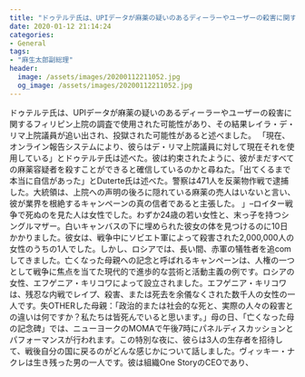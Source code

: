 ```yaml
---
title: "ドゥテルテ氏は、UPIデータが麻薬の疑いのあるディーラーやユーザーの殺害に関するフィリピン上院の調査で使用された可能性があり、その結果レイラ・デ・リマ上院議員が追い出され、投獄された可能性があると述べました。"
date: 2020-01-12 21:14:24
categories:
- General
tags:
- "麻生太郎副総理"
header:
  image: /assets/images/20200112211052.jpg
  og_image: /assets/images/20200112211052.jpg
---
```


ドゥテルテ氏は、UPIデータが麻薬の疑いのあるディーラーやユーザーの殺害に関するフィリピン上院の調査で使用された可能性があり、その結果レイラ・デ・リマ上院議員が追い出され、投獄された可能性があると述べました。 「現在、オンライン報告システムにより、彼らはデ・リマ上院議員に対して現在それを使用している」とドゥテルテ氏は述べた。彼は約束されたように、彼がまだすべての麻薬容疑者を殺すことができると確信しているのかと尋ねた。「出てくるまで本当に自信があった」とDuterte氏は述べた。警察は471人を反薬物作戦で逮捕した。大統領は、上院への声明の後ろに隠れている麻薬の売人はいないと言い、彼が業界を根絶するキャンペーンの真の信者であると主張した。 」–ロイター戦争で死ぬのを見た人は女性でした。わずか24歳の若い女性と、末っ子を持つシングルマザー。白いキャンバスの下に埋められた彼女の体を見つけるのに10日かかりました。彼女は、戦争中にソビエト軍によって殺害された2,000,000人の女性のうちの1人でした。しかし、ロシアでは、長い間、赤軍の犠牲者を追comしてきました。亡くなった母親への記念と呼ばれるキャンペーンは、人権の一つとして戦争に焦点を当てた現代的で進歩的な芸術と活動主義の例です。ロシアの女性、エフゲニア・キリコワによって設立されました。エフゲニア・キリコワは、残忍な内戦でレイプ、殺害、または死去を余儀なくされた数千人の女性の一人です。失OTHERした母親：「政治的または社会的な死と、実際の人々の殺害との違いは何ですか？私たちは皆死んでいると思います。」母の日、「亡くなった母の記念碑」では、ニューヨークのMOMAで午後7時にパネルディスカッションとパフォーマンスが行われます。この特別な夜に、彼らは3人の生存者を招待して、戦後自分の国に戻るのがどんな感じかについて話しました。ヴィッキー・ナクレは生き残った男の一人です。彼は組織One StoryのCEOであり、
